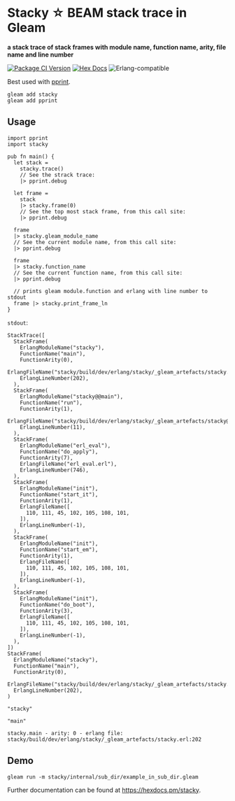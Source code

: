 # Stacky ☆ BEAM stack trace in Gleam

**a stack trace of stack frames with module name, function name, arity, file name and line number**

[![Package
<a href="https://github.com/inoas/stacky/releases"><img src="https://img.shields.io/github/release/inoas/stacky" alt="GitHub release"></a>
<a href="https://discord.gg/Fm8Pwmy"><img src="https://img.shields.io/discord/768594524158427167?color=blue" alt="Discord chat"></a>
![CI](https://github.com/inoas/stacky/workflows/test/badge.svg?branch=main)
Version](https://img.shields.io/hexpm/v/stacky)](https://hex.pm/packages/stacky)
[![Hex Docs](https://img.shields.io/badge/hex-docs-ffaff3)](https://hexdocs.pm/stacky/)
![Erlang-compatible](https://img.shields.io/badge/target-erlang-b83998)

Best used with [pprint](https://hexdocs.pm/pprint/).

```shell
gleam add stacky
gleam add pprint
```

## Usage

```gleam
import pprint
import stacky

pub fn main() {
  let stack =
    stacky.trace()
    // See the strack trace:
    |> pprint.debug

  let frame =
    stack
    |> stacky.frame(0)
    // See the top most stack frame, from this call site:
    |> pprint.debug

  frame
  |> stacky.gleam_module_name
  // See the current module name, from this call site:
  |> pprint.debug

  frame
  |> stacky.function_name
  // See the current function name, from this call site:
  |> pprint.debug

  // prints gleam module.function and erlang with line number to stdout
  frame |> stacky.print_frame_ln
}
```

`stdout`:

```gleam
StackTrace([
  StackFrame(
    ErlangModuleName("stacky"),
    FunctionName("main"),
    FunctionArity(0),
    ErlangFileName("stacky/build/dev/erlang/stacky/_gleam_artefacts/stacky.erl"),
    ErlangLineNumber(202),
  ),
  StackFrame(
    ErlangModuleName("stacky@@main"),
    FunctionName("run"),
    FunctionArity(1),
    ErlangFileName("stacky/build/dev/erlang/stacky/_gleam_artefacts/stacky@@main.erl"),
    ErlangLineNumber(11),
  ),
  StackFrame(
    ErlangModuleName("erl_eval"),
    FunctionName("do_apply"),
    FunctionArity(7),
    ErlangFileName("erl_eval.erl"),
    ErlangLineNumber(746),
  ),
  StackFrame(
    ErlangModuleName("init"),
    FunctionName("start_it"),
    FunctionArity(1),
    ErlangFileName([
      110, 111, 45, 102, 105, 108, 101,
    ]),
    ErlangLineNumber(-1),
  ),
  StackFrame(
    ErlangModuleName("init"),
    FunctionName("start_em"),
    FunctionArity(1),
    ErlangFileName([
      110, 111, 45, 102, 105, 108, 101,
    ]),
    ErlangLineNumber(-1),
  ),
  StackFrame(
    ErlangModuleName("init"),
    FunctionName("do_boot"),
    FunctionArity(3),
    ErlangFileName([
      110, 111, 45, 102, 105, 108, 101,
    ]),
    ErlangLineNumber(-1),
  ),
])
StackFrame(
  ErlangModuleName("stacky"),
  FunctionName("main"),
  FunctionArity(0),
  ErlangFileName("stacky/build/dev/erlang/stacky/_gleam_artefacts/stacky.erl"),
  ErlangLineNumber(202),
)
```

```
"stacky"
```

```
"main"
```

```
stacky.main - arity: 0 - erlang file: stacky/build/dev/erlang/stacky/_gleam_artefacts/stacky.erl:202
```

## Demo

```shell
gleam run -m stacky/internal/sub_dir/example_in_sub_dir.gleam
```

Further documentation can be found at <https://hexdocs.pm/stacky>.
